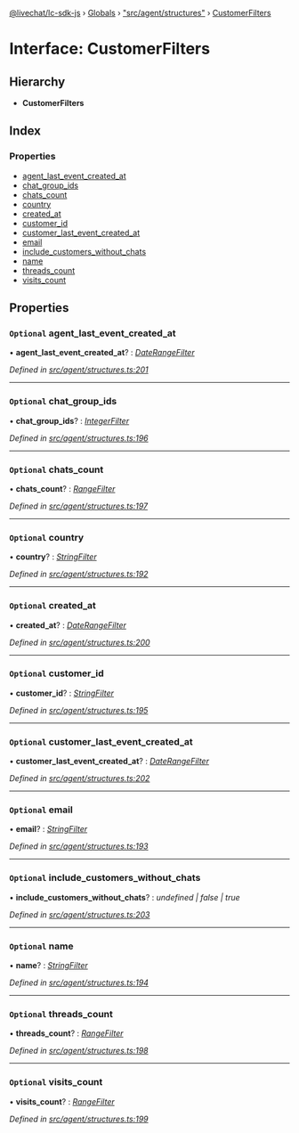[@livechat/lc-sdk-js](../README.md) › [Globals](../globals.md) › ["src/agent/structures"](../modules/_src_agent_structures_.md) › [CustomerFilters](_src_agent_structures_.customerfilters.md)

# Interface: CustomerFilters

## Hierarchy

* **CustomerFilters**

## Index

### Properties

* [agent_last_event_created_at](_src_agent_structures_.customerfilters.md#optional-agent_last_event_created_at)
* [chat_group_ids](_src_agent_structures_.customerfilters.md#optional-chat_group_ids)
* [chats_count](_src_agent_structures_.customerfilters.md#optional-chats_count)
* [country](_src_agent_structures_.customerfilters.md#optional-country)
* [created_at](_src_agent_structures_.customerfilters.md#optional-created_at)
* [customer_id](_src_agent_structures_.customerfilters.md#optional-customer_id)
* [customer_last_event_created_at](_src_agent_structures_.customerfilters.md#optional-customer_last_event_created_at)
* [email](_src_agent_structures_.customerfilters.md#optional-email)
* [include_customers_without_chats](_src_agent_structures_.customerfilters.md#optional-include_customers_without_chats)
* [name](_src_agent_structures_.customerfilters.md#optional-name)
* [threads_count](_src_agent_structures_.customerfilters.md#optional-threads_count)
* [visits_count](_src_agent_structures_.customerfilters.md#optional-visits_count)

## Properties

### `Optional` agent_last_event_created_at

• **agent_last_event_created_at**? : *[DateRangeFilter](_src_agent_structures_.daterangefilter.md)*

*Defined in [src/agent/structures.ts:201](https://github.com/livechat/lc-sdk-js/blob/3cb601c/src/agent/structures.ts#L201)*

___

### `Optional` chat_group_ids

• **chat_group_ids**? : *[IntegerFilter](_src_agent_structures_.integerfilter.md)*

*Defined in [src/agent/structures.ts:196](https://github.com/livechat/lc-sdk-js/blob/3cb601c/src/agent/structures.ts#L196)*

___

### `Optional` chats_count

• **chats_count**? : *[RangeFilter](_src_agent_structures_.rangefilter.md)*

*Defined in [src/agent/structures.ts:197](https://github.com/livechat/lc-sdk-js/blob/3cb601c/src/agent/structures.ts#L197)*

___

### `Optional` country

• **country**? : *[StringFilter](_src_agent_structures_.stringfilter.md)*

*Defined in [src/agent/structures.ts:192](https://github.com/livechat/lc-sdk-js/blob/3cb601c/src/agent/structures.ts#L192)*

___

### `Optional` created_at

• **created_at**? : *[DateRangeFilter](_src_agent_structures_.daterangefilter.md)*

*Defined in [src/agent/structures.ts:200](https://github.com/livechat/lc-sdk-js/blob/3cb601c/src/agent/structures.ts#L200)*

___

### `Optional` customer_id

• **customer_id**? : *[StringFilter](_src_agent_structures_.stringfilter.md)*

*Defined in [src/agent/structures.ts:195](https://github.com/livechat/lc-sdk-js/blob/3cb601c/src/agent/structures.ts#L195)*

___

### `Optional` customer_last_event_created_at

• **customer_last_event_created_at**? : *[DateRangeFilter](_src_agent_structures_.daterangefilter.md)*

*Defined in [src/agent/structures.ts:202](https://github.com/livechat/lc-sdk-js/blob/3cb601c/src/agent/structures.ts#L202)*

___

### `Optional` email

• **email**? : *[StringFilter](_src_agent_structures_.stringfilter.md)*

*Defined in [src/agent/structures.ts:193](https://github.com/livechat/lc-sdk-js/blob/3cb601c/src/agent/structures.ts#L193)*

___

### `Optional` include_customers_without_chats

• **include_customers_without_chats**? : *undefined | false | true*

*Defined in [src/agent/structures.ts:203](https://github.com/livechat/lc-sdk-js/blob/3cb601c/src/agent/structures.ts#L203)*

___

### `Optional` name

• **name**? : *[StringFilter](_src_agent_structures_.stringfilter.md)*

*Defined in [src/agent/structures.ts:194](https://github.com/livechat/lc-sdk-js/blob/3cb601c/src/agent/structures.ts#L194)*

___

### `Optional` threads_count

• **threads_count**? : *[RangeFilter](_src_agent_structures_.rangefilter.md)*

*Defined in [src/agent/structures.ts:198](https://github.com/livechat/lc-sdk-js/blob/3cb601c/src/agent/structures.ts#L198)*

___

### `Optional` visits_count

• **visits_count**? : *[RangeFilter](_src_agent_structures_.rangefilter.md)*

*Defined in [src/agent/structures.ts:199](https://github.com/livechat/lc-sdk-js/blob/3cb601c/src/agent/structures.ts#L199)*
